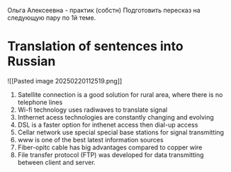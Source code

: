 Ольга Алексеевна - практик (собстн)
Подготовить пересказ на следующую пару по 1й теме.

# Translation of sentences into Russian
![[Pasted image 20250220112519.png]]
1. Satellite connection is a good solution for rural area, where there is no telephone lines
2. Wi-fi technology uses radiwaves to translate signal
3. Inthernet acess technologies are constantly changing and evolving
4. DSL is a faster option for inthenet access then dial-up access
5. Cellar network use special special base stations for signal transmitting
6. www is one of the best latest information sources
7. Fiber-opitc cable has big advantages compared to copper wire
8. File transfer protocol (FTP) was developed for data transmitting between client and server.

